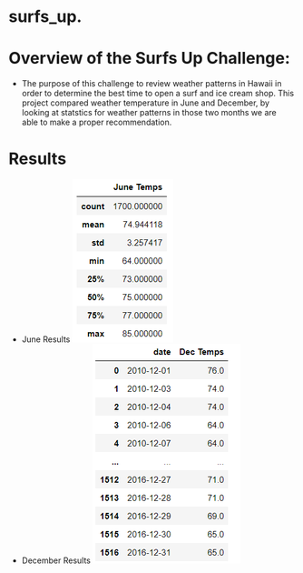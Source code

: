 # surfs_up.
# Overview of the Surfs Up Challenge:
* The purpose of this challenge to review weather patterns in Hawaii in order to determine the best time to open a surf and ice cream shop. This project compared weather temperature in June and December, by looking at statstics for weather patterns in those two months we are able to make a proper recommendation.
# Results
* June Results
![June Results](https://github.com/AMDavitt/surfs_up./blob/main/Screenshot%202022-05-29%20102509.png)
* December Results
![December Results](https://github.com/AMDavitt/surfs_up./blob/main/Screenshot%202022-05-29%20102555%20Dec.png)
